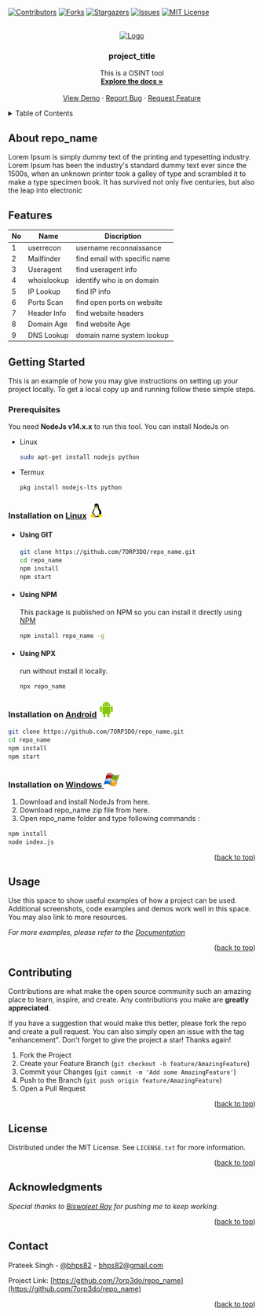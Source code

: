 <div id="top"></div>


[![Contributors][contributors-shield]][contributors-url]
[![Forks][forks-shield]][forks-url]
[![Stargazers][stars-shield]][stars-url]
[![Issues][issues-shield]][issues-url]
[![MIT License][license-shield]][license-url]
<!-- [![LinkedIn][linkedin-shield]][linkedin-url] -->



<!-- PROJECT LOGO -->
<br />
<div align="center">
  <a href="https://github.com/7orp3do/repo_name">
    <img src="https://raw.githubusercontent.com/othneildrew/Best-README-Template/master/images/logo.png" alt="Logo" width="80" height="80">
  </a>

<h3 align="center">project_title</h3>

  <p align="center">
    This is a OSINT tool
    <br />
    <a href="https://github.com/7orp3do/repo_name"><strong>Explore the docs »</strong></a>
    <br />
    <br />
    <a href="https://github.com/7orp3do/repo_name">View Demo</a>
    ·
    <a href="https://github.com/7orp3do/repo_name/issues">Report Bug</a>
    ·
    <a href="https://github.com/7orp3do/repo_name/issues">Request Feature</a>
  </p>
</div>



<!-- TABLE OF CONTENTS -->
<details>
  <summary>Table of Contents</summary>
  <ol>
    <li>
      <a href="#about-the-project">About The Project</a>
      <ul>
        <li><a href="#built-with">Built With</a></li>
      </ul>
    </li>
    <li>
      <a href="#getting-started">Getting Started</a>
      <ul>
        <li><a href="#prerequisites">Prerequisites</a></li>
        <li><a href="#Installation on">Installation on</a></li>
      </ul>
    </li>
    <li><a href="#usage">Usage</a></li>
    <li><a href="#roadmap">Roadmap</a></li>
    <li><a href="#contributing">Contributing</a></li>
    <li><a href="#license">License</a></li>
    <li><a href="#contact">Contact</a></li>
    <li><a href="#acknowledgments">Acknowledgments</a></li>
  </ol>
</details>



<!-- ABOUT THE PROJECT -->
## About repo_name

<!-- [![Product Name Screen Shot][product-screenshot]](https://example.com) -->

Lorem Ipsum is simply dummy text of the printing and typesetting industry. Lorem Ipsum has been the industry's standard dummy text ever since the 1500s, when an unknown printer took a galley of type and scrambled it to make a type specimen book. It has survived not only five centuries, but also the leap into electronic

<!-- <p align="right">(<a href="#top">back to top</a>)</p> -->

## Features


| No  | Name        | Discription                   |
| --- | ----------- | ----------------------------- |
| 1   | userrecon   | username reconnaissance       |
| 2   | Mailfinder  | find email with specific name |
| 3   | Useragent   | find useragent info           |
| 4   | whoislookup | identify who is on domain     |
| 5   | IP Lookup   | find IP info                  |
| 6   | Ports Scan  | find open ports on website    |
| 7   | Header Info | find website headers          |
| 8   | Domain Age  | find website Age              |
| 9   | DNS Lookup  | domain name system lookup     |



<!-- GETTING STARTED -->
## Getting Started

This is an example of how you may give instructions on setting up your project locally.
To get a local copy up and running follow these simple steps.

### Prerequisites
You need **NodeJs v14.x.x** to run this tool. You can install NodeJs on

* Linux
  ```sh
  sudo apt-get install nodejs python
  ```
* Termux
  ```sh
  pkg install nodejs-lts python
  ```

### Installation on [Linux](https://wikipedia.org/wiki/Linux) [![alt tag](./images/OS-Linux-icon.png)](https://en.wikipedia.org/wiki/Linux)

* #### Using GIT

  ```sh
  git clone https://github.com/7ORP3DO/repo_name.git
  cd repo_name
  npm install
  npm start
  ```

* #### Using NPM
  This package is published on NPM so you can install it directly using [NPM](http://npm.com)

  ```sh
  npm install repo_name -g
  ```

* #### Using NPX
  run without install it locally.

  ```sh
  npx repo_name
  ```

### Installation on [Android](https://wikipedia.org/wiki/Android) [![alt tag](./images/android-icon.png)](https://en.wikipedia.org/wiki/Android)


```sh
git clone https://github.com/7ORP3DO/repo_name.git
cd repo_name
npm install
npm start
```

### Installation on [Windows ](https://wikipedia.org/wiki/Microsoft_Windows)[![alt tag](./images/Windows-icon.png)](https://en.wikipedia.org/wiki/Microsoft_Windows)

1. Download and install NodeJs from here.
2. Download repo_name zip file from here.
3. Open repo_name folder and type following commands :

```bash
npm install
node index.js
```

<p align="right">(<a href="#top">back to top</a>)</p>



<!-- USAGE EXAMPLES -->
## Usage

Use this space to show useful examples of how a project can be used. Additional screenshots, code examples and demos work well in this space. You may also link to more resources.

_For more examples, please refer to the [Documentation](https://example.com)_

<p align="right">(<a href="#top">back to top</a>)</p>



<!-- ROADMAP -->
<!-- ## Roadmap

- [ ] Feature 1
- [ ] Feature 2
- [ ] Feature 3
    - [ ] Nested Feature

See the [open issues](https://github.com/7orp3do/repo_name/issues) for a full list of proposed features (and known issues).

<p align="right">(<a href="#top">back to top</a>)</p> -->



<!-- CONTRIBUTING -->
## Contributing

Contributions are what make the open source community such an amazing place to learn, inspire, and create. Any contributions you make are **greatly appreciated**.

If you have a suggestion that would make this better, please fork the repo and create a pull request. You can also simply open an issue with the tag "enhancement".
Don't forget to give the project a star! Thanks again!

1. Fork the Project
2. Create your Feature Branch (`git checkout -b feature/AmazingFeature`)
3. Commit your Changes (`git commit -m 'Add some AmazingFeature'`)
4. Push to the Branch (`git push origin feature/AmazingFeature`)
5. Open a Pull Request

<p align="right">(<a href="#top">back to top</a>)</p>



<!-- LICENSE -->
## License

Distributed under the MIT License. See `LICENSE.txt` for more information.

<p align="right">(<a href="#top">back to top</a>)</p>


<!-- ACKNOWLEDGMENTS -->
## Acknowledgments
*Special thanks to [Biswajeet Ray](https://instagram.com/biswajeetray7) for pushing me to keep working.*


<p align="right">(<a href="#top">back to top</a>)</p>


<!-- CONTACT -->
## Contact

Prateek Singh - [@bhps82](https://twitter.com/bhps82) - bhps82@gmail.com

Project Link: [https://github.com/7orp3do/repo_name](https://github.com/7orp3do/repo_name)

<p align="right">(<a href="#top">back to top</a>)</p>







<!-- MARKDOWN LINKS & IMAGES -->
<!-- https://www.markdownguide.org/basic-syntax/#reference-style-links -->
[contributors-shield]: https://img.shields.io/github/contributors/7orp3do/repo_name.svg?style=for-the-badge
[contributors-url]: https://github.com/7orp3do/repo_name/graphs/contributors
[forks-shield]: https://img.shields.io/github/forks/7orp3do/repo_name.svg?style=for-the-badge
[forks-url]: https://github.com/7orp3do/repo_name/network/members
[stars-shield]: https://img.shields.io/github/stars/7orp3do/repo_name.svg?style=for-the-badge
[stars-url]: https://github.com/7orp3do/repo_name/stargazers
[issues-shield]: https://img.shields.io/github/issues/7orp3do/repo_name.svg?style=for-the-badge
[issues-url]: https://github.com/7orp3do/repo_name/issues
[license-shield]: https://img.shields.io/github/license/7orp3do/repo_name.svg?style=for-the-badge
[license-url]: https://github.com/7orp3do/repo_name/blob/master/LICENSE.txt
[linkedin-shield]: https://img.shields.io/badge/-LinkedIn-black.svg?style=for-the-badge&logo=linkedin&colorB=555
[linkedin-url]: https://linkedin.com/in/bhps82
[product-screenshot]: images/screenshot.png
